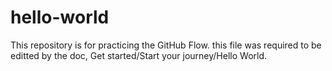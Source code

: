 # hello-world
This repository is for practicing the GitHub Flow.
this file was required to be editted by the doc, Get started/Start your journey/Hello World.
